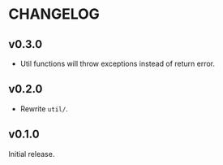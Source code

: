 # CHANGELOG

## v0.3.0

- Util functions will throw exceptions instead of return error.

## v0.2.0

- Rewrite `util/`.

## v0.1.0

Initial release.
